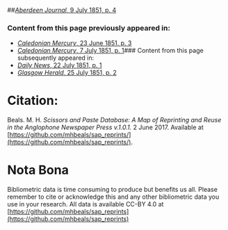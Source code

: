 ##[*Aberdeen Journal*, 9 July 1851, p. 4](https://mhbeals.github.io/sap_html/Aberdeen-Journal/Aberdeen-Journal-9-July-1851-p-4)

### Content from this page previously appeared in:
+ [*Caledonian Mercury*, 23 June 1851, p. 3](https://mhbeals.github.io/sap_html/Caledonian-Mercury/Caledonian-Mercury-23-June-1851-p-3)
+ [*Caledonian Mercury*, 7 July 1851, p. 1](https://mhbeals.github.io/sap_html/Caledonian-Mercury/Caledonian-Mercury-7-July-1851-p-1)### Content from this page subsequently appeared in:
+ [*Daily News*, 22 July 1851, p. 1](https://mhbeals.github.io/sap_html/Daily-News/Daily-News-22-July-1851-p-1)
+ [*Glasgow Herald*, 25 July 1851, p. 2](https://mhbeals.github.io/sap_html/Glasgow-Herald/Glasgow-Herald-25-July-1851-p-2)
                    
# Citation: 

Beals. M. H. *Scissors and Paste Database: A Map of Reprinting and Reuse in the Anglophone Newspaper Press v.1.0.1.* 2 June 2017. Available at [https://github.com/mhbeals/sap_reprints/](https://github.com/mhbeals/sap_reprints/). 
                    
# Nota Bona

Bibliometric data is time consuming to produce but benefits us all. Please remember to cite or acknowledge this and any other bibliometric data you use in your research. All data is available CC-BY 4.0 at [https://github.com/mhbeals/sap_reprints](https://github.com/mhbeals/sap_reprints)